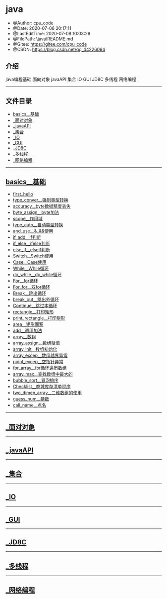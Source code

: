 <!--
 * @Author: cpu_code
 * @Date: 2020-07-06 20:17:11
 * @LastEditTime: 2020-07-08 14:09:05
 * @FilePath: \java\README.md
 * @Gitee: https://gitee.com/cpu_code
 * @CSDN: https://blog.csdn.net/qq_44226094
--> 
# java

 * @Author: cpu_code
 * @Date: 2020-07-06 20:17:11
 * @LastEditTime: 2020-07-08 10:03:29
 * @FilePath: \java\README.md
 * @Gitee: https://gitee.com/cpu_code
 * @CSDN: https://blog.csdn.net/qq_44226094

## 介绍
java编程基础 面向对象 javaAPI 集合 IO GUI JD8C 多线程 网络编程

---------------

## 文件目录

* [basics__基础](#basics__基础)
* [_面对对象](#_面对对象)
* [_javaAPI](#_javaAPI)
* [_集合](#_集合)
* [_IO](#_IO)
* [_GUI](#_GUI)
* [_JD8C](#_JD8C)
* [_多线程](#_多线程)
* [_网络编程](#_网络编程)


----------

## [basics__基础](basics)

* [first_hello](basics/first.java)
* [type_conver__强制类型转换](basics/type_conver.java)
* [accuracy__byte数据精度丢失](basics/accuracy.java)
* [byte_assign__byte加法](basics/byte_assign.java)
* [scope__作用域](basics/scope.java)
* [type_auto__自动类型转换](basics/type_auto.java)
* [and_use__&_&&使用](basics/and_use.java)
* [if_add__if判断](basics/if_add.java)
* [if_else__ifelse判断](basics/if_else.java)
* [else_if__elseif判断](basics/else_if.java)
* [Switch__Switch使用](basics/Switch.java)
* [Case__Case使用](basics/Case.java)
* [While__While循环](basics/While.java)
* [do_while__do_while循环](basics/do_while.java)
* [For__for循环](basics/For.java)
* [For_for__双for循环](basics/For_for.java)
* [Break__跳出循环](basics/Break.java)
* [break_out__跳出外循环](basics/break_out.java)
* [Continue__跳过本循环](basics/Continue.java)
* [rectangle__打印矩形](basics/rectangle.java)
* [print_rectangle__打印矩形](basics/print_rectangle.java)
* [area__矩形面积](basics/area.java)
* [add__调用加法](basics/add.java)
* [array__数组](basics/array.java)
* [array_assign__数组赋值](basics/array_assign.java)
* [array_init__数组初始化](basics/array_init.java)
* [array_excep__数组越界异常](basics/array_excep.java)
* [point_excep__空指针异常](basics/point_excep.java)
* [for_array__for循环遍历数组](basics/for_array.java)
* [array_max__查找数组中最大的](basics/array_max.java)
* [bubble_sort__冒泡排序](basics/bubble_sort.java)
* [Checklist__商城库存清单程序](basics/Checklist.java)
* [two_dimen_array__二维数组的使用](basics/two_dimen_array.java)
* [guess_num__猜数](basics/guess_num.java)
* [call_name__点名](basics/call_name.java)

-----------------


## [_面对对象](_面对对象)





------------------------

## [_javaAPI](_javaAPI)



-----------------

## [_集合](_集合)




---------------

## [_IO](_IO)



--------------

## [_GUI](_GUI)



--------------

## [_JD8C](_JD8C)



----------------

## [_多线程](_多线程)




-----------

## [_网络编程](_网络编程)



